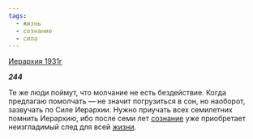 ```yaml
---
tags:
  - жизнь
  - сознание
  - сила
---
```

[Иерархия 1931г](https://127.0.0.1:4002/agni/1931)

___244___

Те же люди поймут, что молчание не есть бездействие. Когда предлагаю помолчать — не значит погрузиться в сон, но наоборот, зазвучать по Силе Иерархии. Нужно приучать всех семилетних помнить Иерархию, ибо после семи лет [сознание](../../../tags/#сознание) уже приобретает неизгладимый след для всей [жизни](../../../tags/#жизнь).   


